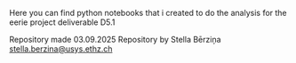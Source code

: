 Here you can find python notebooks that i created to do the analysis for the eerie project deliverable D5.1

Repository made 03.09.2025
Repository by Stella Bērziņa stella.berzina@usys.ethz.ch
